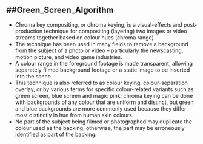 ##Green_Screen_Algorithm
---
- Chroma key compositing, or chroma keying, is a visual-effects and post-production technique for compositing (layering) two images or video streams together based on colour hues (chroma range).
- The technique has been used in many fields to remove a background from the subject of a photo or video – particularly the newscasting, motion picture, and video game industries.
- A colour range in the foreground footage is made transparent, allowing separately filmed background footage or a static image to be inserted into the scene.
- This technique is also referred to as colour keying, colour-separation overlay, or by various terms for specific colour-related variants such as green screen,
  blue screen and magic pink; chroma keying can be done with backgrounds of any colour that are uniform and distinct, but green and blue backgrounds are more commonly used 
  because they differ most distinctly in hue from human skin colours. 
- No part of the subject being filmed or photographed may duplicate the colour used as the backing, otherwise, the part may be erroneously identified as part of the backing.
